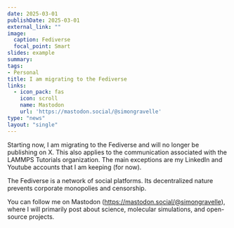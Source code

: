 ```yaml
---
date: 2025-03-01
publishDate: 2025-03-01
external_link: ""
image:
  caption: Fediverse
  focal_point: Smart
slides: example
summary:
tags:
- Personal
title: I am migrating to the Fediverse
links:
  - icon_pack: fas
    icon: scroll
    name: Mastodon
    url: 'https://mastodon.social/@simongravelle'
type: "news"
layout: "single"
---
```


Starting now, I am migrating to the Fediverse and
will no longer be publishing on X. This also applies to the communication
associated with the LAMMPS Tutorials organization. 
The main exceptions are my LinkedIn and Youtube accounts that I am keeping (for now).

The Fediverse is a network of social
platforms. Its decentralized nature prevents corporate monopolies and censorship.

You can follow me on Mastodon (https://mastodon.social/@simongravelle), where
I will primarily post about science, molecular simulations, and open-source projects.
